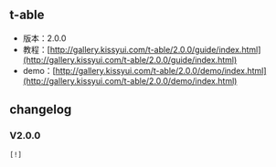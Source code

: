 ## t-able

* 版本：2.0.0
* 教程：[http://gallery.kissyui.com/t-able/2.0.0/guide/index.html](http://gallery.kissyui.com/t-able/2.0.0/guide/index.html)
* demo：[http://gallery.kissyui.com/t-able/2.0.0/demo/index.html](http://gallery.kissyui.com/t-able/2.0.0/demo/index.html)

## changelog

### V2.0.0

    [!]


